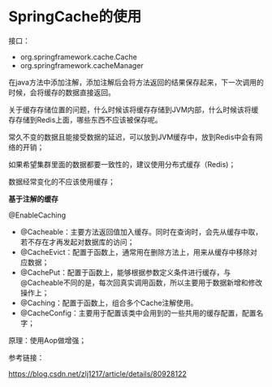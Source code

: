 # SpringCache的使用

接口：

* org.springframework.cache.Cache
* org.springframework.cacheManager



在java方法中添加注解，添加注解后会将方法返回的结果保存起来，下一次调用的时候，会将缓存的数据直接返回。



关于缓存存储位置的问题，什么时候该将缓存存储到JVM内部，什么时候该将缓存存储到Redis上面，哪些东西不应该被保存呢。

常久不变的数据且能接受数据的延迟，可以放到JVM缓存中，放到Redis中会有网络的开销；

如果希望集群里面的数据都要一致性的，建议使用分布式缓存（Redis)；

数据经常变化的不应该使用缓存；



**基于注解的缓存**

@EnableCaching

* @Cacheable：主要方法返回值加入缓存。同时在查询时，会先从缓存中取，若不存在才再发起对数据库的访问；
* @CacheEvict：配置于函数上，通常用在删除方法上，用来从缓存中移除对应数据；
* @CachePut：配置于函数上，能够根据参数定义条件进行缓存，与@Cacheable不同的是，每次回真实调用函数，所以主要用于数据新增和修改操作上；
* @Caching：配置于函数上，组合多个Cache注解使用。
* @CacheConfig：主要用于配置该类中会用到的一些共用的缓存配置，配置名字；



原理：使用Aop做增强；





参考链接：

https://blog.csdn.net/zlj1217/article/details/80928122

